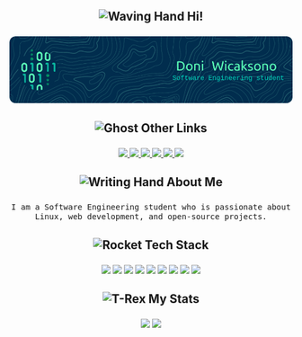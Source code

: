 <h2 align="center"> 
  <img src="https://raw.githubusercontent.com/Tarikul-Islam-Anik/Animated-Fluent-Emojis/master/Emojis/Hand%20gestures/Waving%20Hand.png" alt="Waving Hand" width="25" height="25" /> Hi!
</2> 

###

<div align="center">
  <img src="https://github.com/slashedzer0/slashedzer0/blob/main/github-header-image.png"  />
</div>

###

<h2 align="center"> 
  <img src="https://raw.githubusercontent.com/Tarikul-Islam-Anik/Animated-Fluent-Emojis/master/Emojis/Smilies/Ghost.png" alt="Ghost" width="25" height="25" /> Other Links
</2> 

###

<div align="center">
  <a href="mailto:doniwicaksonox@gmail.com">
    <img src="https://img.shields.io/badge/Gmail-D14836?style=for-the-badge&logo=gmail&logoColor=white">
  </a>
  
  <a href="https://discordapp.com/users/909294977698369557">
    <img src="https://img.shields.io/badge/Discord-%235865F2.svg?style=for-the-badge&logo=discord&logoColor=white">
  </a>
  
  <a href="mailto:doniwicaksono@proton.me">
    <img src="https://img.shields.io/badge/Proton-a793ff?style=for-the-badge&logo=protonmail&logoColor=white">
  </a>
  
  <a href="https://anilist.co/user/slashedzer0/">
    <img src="https://img.shields.io/badge/AniList-02A9FF?logo=anilist&logoColor=fff&style=for-the-badge">
  </a>
  
  <a href="https://open.spotify.com/user/ae1wyum3y57zrnujm977tn1nq?si=aDhopdbSSwSF54lW-SLVAg&utm_source=copy-link">
    <img src="https://img.shields.io/badge/Spotify-1DB954?logo=spotify&logoColor=fff&style=for-the-badge">
  </a>
  
  <a href="https://t.me/slashedzer0">
    <img src="https://img.shields.io/badge/Telegram-2CA5E0?style=for-the-badge&logo=telegram&logoColor=white">
  <a/>
</div>

###

<h2 align="center">
  <img src="https://raw.githubusercontent.com/Tarikul-Islam-Anik/Animated-Fluent-Emojis/master/Emojis/Hand%20gestures/Writing%20Hand.png" alt="Writing Hand" width="25" height="25" /> About Me
</h2>

###

<p align="center">
  <samp>
    I am a Software Engineering student who is passionate about Linux, web development, and open-source projects.
  </samp>
</p>

###

<h2 align="center"> 
  <img src="https://raw.githubusercontent.com/Tarikul-Islam-Anik/Animated-Fluent-Emojis/master/Emojis/Travel%20and%20places/Rocket.png" alt="Rocket" width="25" height="25" /> Tech Stack
</h2>

###
  
<div align="center">
  <img src="https://img.shields.io/badge/Linux-FCC624?style=for-the-badge&logo=linux&logoColor=black"  />
  <img src="https://img.shields.io/badge/VS%20Code-0078d7.svg?style=for-the-badge&logo=visual-studio-code&logoColor=white"  />
  <img src="https://img.shields.io/badge/IDEA-1a1a1a?logo=intellijidea&logoColor=fff&style=for-the-badge" />
  <img src="https://img.shields.io/badge/Git-181926?logo=git&logoColor=F05032&style=for-the-badge" />
  <img src="https://img.shields.io/badge/Python-3776AB?logo=python&style=for-the-badge&logoColor=white" />
  <img src="https://custom-icon-badges.demolab.com/badge/Java-e1e8e9.svg?style=for-the-badge&logo=java-bold&logoColor=" />
  <img src="https://img.shields.io/badge/html-%23E34F26.svg?style=for-the-badge&logo=html5&logoColor=white"  />
  <img src="https://img.shields.io/badge/css-%231572B6.svg?style=for-the-badge&logo=css3&logoColor=white"  />
  <img src="https://custom-icon-badges.demolab.com/badge/SQL-003B57.svg?style=for-the-badge&logo=database&logoColor=white"  />
</div>

###

<h2 align="center">
  <img src="https://raw.githubusercontent.com/Tarikul-Islam-Anik/Animated-Fluent-Emojis/master/Emojis/Animals/T-Rex.png" alt="T-Rex" width="25" height="25" /> My Stats
</h2>

###

<div align="center">
  <img src="https://github-readme-stats.vercel.app/api?username=slashedzer0&theme=vue-dark&card_width=420&show_icons=true&hide_border=true&hide_title=true" height="150" />
  <img src="https://streak-stats.demolab.com?user=slashedzer0&theme=vue-dark&hide_border=true&date_format=j%20M%5B%20Y%5D" height="150" />
</div>
